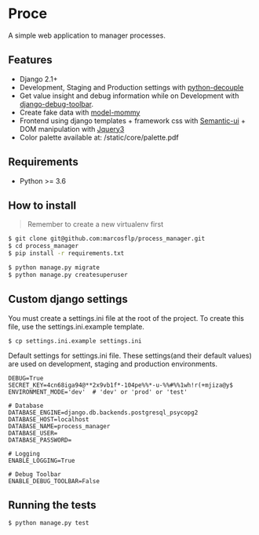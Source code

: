 # Proce

A simple web application to manager processes. 


## Features

- Django 2.1+
- Development, Staging and Production settings with [python-decouple](https://pypi.org/project/python-decouple/)
- Get value insight and debug information while on Development with [django-debug-toolbar](https://django-debug-toolbar.readthedocs.org).
- Create fake data with [model-mommy](https://model-mommy.readthedocs.io/en/latest/basic_usage.html) 
- Frontend using django templates + framework css with [Semantic-ui](https://semantic-ui.com/) + DOM manipulation with [Jquery3](http://api.jquery.com/)
- Color palette available at: /static/core/palette.pdf


## Requirements

- Python >= 3.6


## How to install

> Remember to create a new virtualenv first

```bash
$ git clone git@github.com:marcosflp/process_manager.git
$ cd process_manager
$ pip install -r requirements.txt

$ python manage.py migrate
$ python manage.py createsuperuser
```


## Custom django settings

You must create a settings.ini file at the root of the project. To create this file, use the settings.ini.example template.

```
$ cp settings.ini.example settings.ini 
```

Default settings for settings.ini file.
These settings(and their default values) are used on development, staging and production environments.

```
DEBUG=True
SECRET_KEY=4cn68iga94@**2x9vb1f*-104pe%%*-u-%%#%%1wh!r(+mjiza@y$
ENVIRONMENT_MODE='dev'  # 'dev' or 'prod' or 'test'

# Database
DATABASE_ENGINE=django.db.backends.postgresql_psycopg2
DATABASE_HOST=localhost
DATABASE_NAME=process_manager
DATABASE_USER=
DATABASE_PASSWORD=

# Logging
ENABLE_LOGGING=True

# Debug Toolbar
ENABLE_DEBUG_TOOLBAR=False
```


## Running the tests

```bash
$ python manage.py test
```
